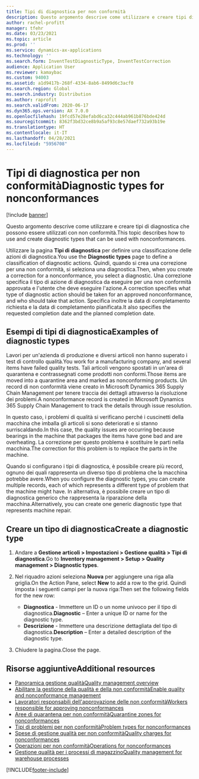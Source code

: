 ```yaml
---
title: Tipi di diagnostica per non conformità
description: Questo argomento descrive come utilizzare e creare tipi di diagnostica che possono essere utilizzati con non conformità.
author: rachel-profitt
manager: tfehr
ms.date: 03/23/2021
ms.topic: article
ms.prod: ''
ms.service: dynamics-ax-applications
ms.technology: ''
ms.search.form: InventTestDiagnosticType, InventTestCorrection
audience: Application User
ms.reviewer: kamaybac
ms.custom: 94003
ms.assetid: a1d9417b-268f-4334-8ab6-8499d6c3acf0
ms.search.region: Global
ms.search.industry: Distribution
ms.author: raprofit
ms.search.validFrom: 2020-06-17
ms.dyn365.ops.version: AX 7.0.0
ms.openlocfilehash: 19fcd57e28efabd6ca32c444ab961b876bde424d
ms.sourcegitcommit: 8362f3bd32ce8b9a5af93c8e57daef732a93b19e
ms.translationtype: HT
ms.contentlocale: it-IT
ms.lasthandoff: 04/28/2021
ms.locfileid: "5956708"
---
```

# <a name="diagnostic-types-for-nonconformances"></a><span data-ttu-id="ca3c2-103">Tipi di diagnostica per non conformità</span><span class="sxs-lookup"><span data-stu-id="ca3c2-103">Diagnostic types for nonconformances</span></span>

[!include [banner](../includes/banner.md)]

<span data-ttu-id="ca3c2-104">Questo argomento descrive come utilizzare e creare tipi di diagnostica che possono essere utilizzati con non conformità.</span><span class="sxs-lookup"><span data-stu-id="ca3c2-104">This topic describes how to use and create diagnostic types that can be used with nonconformances.</span></span>

<span data-ttu-id="ca3c2-105">Utilizzare la pagina **Tipi di diagnostica** per definire una classificazione delle azioni di diagnostica.</span><span class="sxs-lookup"><span data-stu-id="ca3c2-105">You use the **Diagnostic types** page to define a classification of diagnostic actions.</span></span> <span data-ttu-id="ca3c2-106">Quindi, quando si crea una correzione per una non conformità, si seleziona una diagnostica.</span><span class="sxs-lookup"><span data-stu-id="ca3c2-106">Then, when you create a correction for a nonconformance, you select a diagnostic.</span></span> <span data-ttu-id="ca3c2-107">Una correzione specifica il tipo di azione di diagnostica da eseguire per una non conformità approvata e l'utente che deve eseguire l'azione.</span><span class="sxs-lookup"><span data-stu-id="ca3c2-107">A correction specifies what type of diagnostic action should be taken for an approved nonconformance, and who should take that action.</span></span> <span data-ttu-id="ca3c2-108">Specifica inoltre la data di completamento richiesta e la data di completamento pianificata.</span><span class="sxs-lookup"><span data-stu-id="ca3c2-108">It also specifies the requested completion date and the planned completion date.</span></span>

## <a name="examples-of-diagnostic-types"></a><span data-ttu-id="ca3c2-109">Esempi di tipi di diagnostica</span><span class="sxs-lookup"><span data-stu-id="ca3c2-109">Examples of diagnostic types</span></span>

<span data-ttu-id="ca3c2-110">Lavori per un'azienda di produzione e diversi articoli non hanno superato i test di controllo qualità.</span><span class="sxs-lookup"><span data-stu-id="ca3c2-110">You work for a manufacturing company, and several items have failed quality tests.</span></span> <span data-ttu-id="ca3c2-111">Tali articoli vengono spostati in un'area di quarantena e contrassegnati come prodotti non conformi.</span><span class="sxs-lookup"><span data-stu-id="ca3c2-111">Those items are moved into a quarantine area and marked as nonconforming products.</span></span> <span data-ttu-id="ca3c2-112">Un record di non conformità viene creato in Microsoft Dynamics 365 Supply Chain Management per tenere traccia dei dettagli attraverso la risoluzione dei problemi.</span><span class="sxs-lookup"><span data-stu-id="ca3c2-112">A nonconformance record is created in Microsoft Dynamics 365 Supply Chain Management to track the details through issue resolution.</span></span>

<span data-ttu-id="ca3c2-113">In questo caso, i problemi di qualità si verificano perché i cuscinetti della macchina che imballa gli articoli si sono deteriorati e si stanno surriscaldando.</span><span class="sxs-lookup"><span data-stu-id="ca3c2-113">In this case, the quality issues are occurring because bearings in the machine that packages the items have gone bad and are overheating.</span></span> <span data-ttu-id="ca3c2-114">La correzione per questo problema è sostituire le parti nella macchina.</span><span class="sxs-lookup"><span data-stu-id="ca3c2-114">The correction for this problem is to replace the parts in the machine.</span></span>

<span data-ttu-id="ca3c2-115">Quando si configurano i tipi di diagnostica, è possibile creare più record, ognuno dei quali rappresenta un diverso tipo di problema che la macchina potrebbe avere.</span><span class="sxs-lookup"><span data-stu-id="ca3c2-115">When you configure the diagnostic types, you can create multiple records, each of which represents a different type of problem that the machine might have.</span></span> <span data-ttu-id="ca3c2-116">In alternativa, è possibile creare un tipo di diagnostica generico che rappresenta la riparazione della macchina.</span><span class="sxs-lookup"><span data-stu-id="ca3c2-116">Alternatively, you can create one generic diagnostic type that represents machine repair.</span></span>

## <a name="create-a-diagnostic-type"></a><span data-ttu-id="ca3c2-117">Creare un tipo di diagnostica</span><span class="sxs-lookup"><span data-stu-id="ca3c2-117">Create a diagnostic type</span></span>

1. <span data-ttu-id="ca3c2-118">Andare a **Gestione articoli \> Impostazioni \> Gestione qualità \> Tipi di diagnostica**.</span><span class="sxs-lookup"><span data-stu-id="ca3c2-118">Go to **Inventory management \> Setup \> Quality management \> Diagnostic types**.</span></span>
1. <span data-ttu-id="ca3c2-119">Nel riquadro azioni seleziona **Nuova** per aggiungere una riga alla griglia.</span><span class="sxs-lookup"><span data-stu-id="ca3c2-119">On the Action Pane, select **New** to add a row to the grid.</span></span> <span data-ttu-id="ca3c2-120">Quindi imposta i seguenti campi per la nuova riga:</span><span class="sxs-lookup"><span data-stu-id="ca3c2-120">Then set the following fields for the new row:</span></span>

    - <span data-ttu-id="ca3c2-121">**Diagnostica** - Immettere un ID o un nome univoco per il tipo di diagnostica.</span><span class="sxs-lookup"><span data-stu-id="ca3c2-121">**Diagnostic** – Enter a unique ID or name for the diagnostic type.</span></span>
    - <span data-ttu-id="ca3c2-122">**Descrizione** - Immettere una descrizione dettagliata del tipo di diagnostica.</span><span class="sxs-lookup"><span data-stu-id="ca3c2-122">**Description** – Enter a detailed description of the diagnostic type.</span></span>

1. <span data-ttu-id="ca3c2-123">Chiudere la pagina.</span><span class="sxs-lookup"><span data-stu-id="ca3c2-123">Close the page.</span></span>

## <a name="additional-resources"></a><span data-ttu-id="ca3c2-124">Risorse aggiuntive</span><span class="sxs-lookup"><span data-stu-id="ca3c2-124">Additional resources</span></span>

- [<span data-ttu-id="ca3c2-125">Panoramica gestione qualità</span><span class="sxs-lookup"><span data-stu-id="ca3c2-125">Quality management overview</span></span>](quality-management-processes.md)
- [<span data-ttu-id="ca3c2-126">Abilitare la gestione della qualità e della non conformità</span><span class="sxs-lookup"><span data-stu-id="ca3c2-126">Enable quality and nonconformance management</span></span>](enable-quality-management.md)
- [<span data-ttu-id="ca3c2-127">Lavoratori responsabili dell'approvazione delle non conformità</span><span class="sxs-lookup"><span data-stu-id="ca3c2-127">Workers responsible for approving nonconformances</span></span>](quality-responsible-workers.md)
- [<span data-ttu-id="ca3c2-128">Aree di quarantena per non conformità</span><span class="sxs-lookup"><span data-stu-id="ca3c2-128">Quarantine zones for nonconformances</span></span>](quality-quarantine-zones.md)
- [<span data-ttu-id="ca3c2-129">Tipi di problemi per non conformità</span><span class="sxs-lookup"><span data-stu-id="ca3c2-129">Problem types for nonconformances</span></span>](quality-problem-types.md)
- [<span data-ttu-id="ca3c2-130">Spese di gestione qualità per non conformità</span><span class="sxs-lookup"><span data-stu-id="ca3c2-130">Quality charges for nonconformances</span></span>](quality-charges.md)
- [<span data-ttu-id="ca3c2-131">Operazioni per non conformità</span><span class="sxs-lookup"><span data-stu-id="ca3c2-131">Operations for nonconformances</span></span>](quality-operations.md)
- [<span data-ttu-id="ca3c2-132">Gestione qualità per i processi di magazzino</span><span class="sxs-lookup"><span data-stu-id="ca3c2-132">Quality management for warehouse processes</span></span>](quality-management-for-warehouses-processes.md)

[!INCLUDE[footer-include](../../includes/footer-banner.md)]
